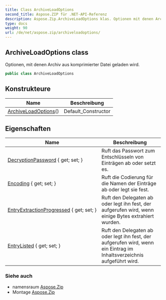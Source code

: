```yaml
---
title: Class ArchiveLoadOptions
second_title: Aspose.ZIP für .NET-API-Referenz
description: Aspose.Zip.ArchiveLoadOptions klas. Optionen mit denen Archiv aus komprimierter Datei geladen wird.
type: docs
weight: 90
url: /de/net/aspose.zip/archiveloadoptions/
---
```

## ArchiveLoadOptions class

Optionen, mit denen Archiv aus komprimierter Datei geladen wird.

```csharp
public class ArchiveLoadOptions
```

## Konstrukteure

| Name | Beschreibung |
| --- | --- |
| [ArchiveLoadOptions](archiveloadoptions/)() | Default_Constructor |

## Eigenschaften

| Name | Beschreibung |
| --- | --- |
| [DecryptionPassword](../../aspose.zip/archiveloadoptions/decryptionpassword/) { get; set; } | Ruft das Passwort zum Entschlüsseln von Einträgen ab oder setzt es. |
| [Encoding](../../aspose.zip/archiveloadoptions/encoding/) { get; set; } | Ruft die Codierung für die Namen der Einträge ab oder legt sie fest. |
| [EntryExtractionProgressed](../../aspose.zip/archiveloadoptions/entryextractionprogressed/) { get; set; } | Ruft den Delegaten ab oder legt ihn fest, der aufgerufen wird, wenn einige Bytes extrahiert wurden. |
| [EntryListed](../../aspose.zip/archiveloadoptions/entrylisted/) { get; set; } | Ruft den Delegaten ab oder legt ihn fest, der aufgerufen wird, wenn ein Eintrag im Inhaltsverzeichnis aufgeführt wird. |

### Siehe auch

* namensraum [Aspose.Zip](../../aspose.zip/)
* Montage [Aspose.Zip](../../)



